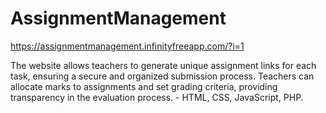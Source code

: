 # AssignmentManagement
https://assignmentmanagement.infinityfreeapp.com/?i=1

The website allows teachers to generate unique assignment links for each task, ensuring a secure and organized submission process. Teachers can allocate marks to assignments and set grading criteria, providing transparency in the evaluation process. - HTML, CSS, JavaScript, PHP.

